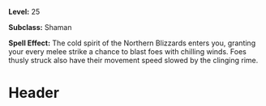 <!-- TITLE: Spell: Spirit Of Blizzard -->
<!-- SUBTITLE:  -->

**Level:** 25

**Subclass:** Shaman

**Spell Effect:** The cold spirit of the Northern Blizzards enters you, granting your every melee strike a chance to blast foes with chilling winds.  Foes thusly struck also have their movement speed slowed by the clinging rime.

# Header